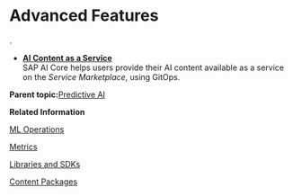 <!-- loio24f2fbb25f2e4f41bccd176bbbcac9e5 -->

# Advanced Features

.

-   **[AI Content as a Service](ai-content-as-a-service-3fb0390.md "SAP AI Core helps users provide their AI content available as a
		service on the Service Marketplace, using GitOps.")**  
SAP AI Core helps users provide their AI content available as a service on the *Service Marketplace*, using GitOps.

**Parent topic:**[Predictive AI](predictive-ai-6c3b730.md "")

**Related Information**  


[ML Operations](ml-operations-7f5aa9b.md "This section guides you through the end-to-end AI lifecycle of SAP AI Core.")

[Metrics](metrics-36f8bec.md "The AI API provides the ability to track metrics, and to customize or filter which metrics are reported.")

[Libraries and SDKs](libraries-and-sdks-499309d.md "Explore additional SDKs and Libraries, for use with SAP AI Core.")

[Content Packages](content-packages-9e1c83d.md "Explore additional Content Packages for use with SAP AI Core.")

